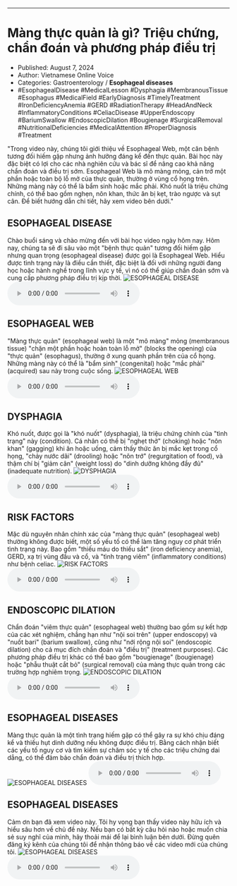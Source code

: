 
---

# Màng thực quản là gì? Triệu chứng, chẩn đoán và phương pháp điều trị

- Published: August 7, 2024
- Author: Vietnamese Online Voice
- Categories: Gastroenterology / **Esophageal diseases**
- #EsophagealDisease #MedicalLesson #Dysphagia #MembranousTissue #Esophagus #MedicalField #EarlyDiagnosis #TimelyTreatment #IronDeficiencyAnemia #GERD #RadiationTherapy #HeadAndNeck #InflammatoryConditions #CeliacDisease #UpperEndoscopy #BariumSwallow #EndoscopicDilation #Bougienage #SurgicalRemoval #NutritionalDeficiencies #MedicalAttention #ProperDiagnosis #Treatment

"Trong video này, chúng tôi giới thiệu về Esophageal Web, một căn bệnh tương đối hiếm gặp nhưng ảnh hưởng đáng kể đến thực quản. Bài học này đặc biệt có lợi cho các nhà nghiên cứu và bác sĩ để nâng cao khả năng chẩn đoán và điều trị sớm. Esophageal Web là mô màng mỏng, cản trở một phần hoặc toàn bộ lỗ mở của thực quản, thường ở vùng cổ họng trên. Những màng này có thể là bẩm sinh hoặc mắc phải. Khó nuốt là triệu chứng chính, có thể bao gồm nghẹn, nôn khan, thức ăn bị kẹt, trào ngược và sụt cân. Để biết hướng dẫn chi tiết, hãy xem video bên dưới."


## ESOPHAGEAL DISEASE

Chào buổi sáng và chào mừng đến với bài học video ngày hôm nay. Hôm nay, chúng ta sẽ đi sâu vào một "bệnh thực quản" tương đối hiếm gặp nhưng quan trọng (esophageal disease) được gọi là Esophageal Web. Hiểu được tình trạng này là điều cần thiết, đặc biệt là đối với những người đang học hoặc hành nghề trong lĩnh vực y tế, vì nó có thể giúp chẩn đoán sớm và cung cấp phương pháp điều trị kịp thời.
![ESOPHAGEAL DISEASE](https://http-archiver-apis-production-80.schnworks.com/storage/images/transitions/2024-08-07/transition-953722953-Montserrat-Black-9C27B0.jpg)
<audio controls>
    <source src="https://http-archiver-apis-production-80.schnworks.com/storage/storage/audio/file-21654197363.mp3" type="audio/mpeg">
</audio>



## ESOPHAGEAL WEB

"Màng thực quản" (esophageal web) là một "mô màng" mỏng (membranous tissue) "chặn một phần hoặc hoàn toàn lỗ mở" (blocks the opening) của "thực quản" (esophagus), thường ở xung quanh phần trên của cổ họng. Những màng này có thể là "bẩm sinh" (congenital) hoặc "mắc phải" (acquired) sau này trong cuộc sống.
![ESOPHAGEAL WEB](https://http-archiver-apis-production-80.schnworks.com/storage/images/transitions/2024-08-07/transition--19737740975-Montserrat-Regular-673AB7.jpg)
<audio controls>
    <source src="https://http-archiver-apis-production-80.schnworks.com/storage/storage/audio/file-6637596810.mp3" type="audio/mpeg">
</audio>



## DYSPHAGIA

Khó nuốt, được gọi là "khó nuốt" (dysphagia), là triệu chứng chính của "tình trạng" này (condition). Cá nhân có thể bị "nghẹt thở" (choking) hoặc "nôn khan" (gagging) khi ăn hoặc uống, cảm thấy thức ăn bị mắc kẹt trong cổ họng, "chảy nước dãi" (drooling) hoặc "nôn trớ" (regurgitation of food), và thậm chí bị "giảm cân" (weight loss) do "dinh dưỡng không đầy đủ" (inadequate nutrition).
![DYSPHAGIA](https://http-archiver-apis-production-80.schnworks.com/storage/images/transitions/2024-08-07/transition-27535110915-Montserrat-ExtraBold-303F9F.jpg)
<audio controls>
    <source src="https://http-archiver-apis-production-80.schnworks.com/storage/storage/audio/file-8480318706.mp3" type="audio/mpeg">
</audio>



## RISK FACTORS

Mặc dù nguyên nhân chính xác của "màng thực quản" (esophageal web) thường không được biết, một số yếu tố có thể làm tăng nguy cơ phát triển tình trạng này. Bao gồm "thiếu máu do thiếu sắt" (iron deficiency anemia), GERD, xạ trị vùng đầu và cổ, và "tình trạng viêm" (inflammatory conditions) như bệnh celiac.
![RISK FACTORS](https://http-archiver-apis-production-80.schnworks.com/storage/images/transitions/2024-08-07/transition-30377148081-Montserrat-Bold-673AB7.jpg)
<audio controls>
    <source src="https://http-archiver-apis-production-80.schnworks.com/storage/storage/audio/file-11759128082.mp3" type="audio/mpeg">
</audio>



## ENDOSCOPIC DILATION

Chẩn đoán "viêm thực quản" (esophageal web) thường bao gồm sự kết hợp của các xét nghiệm, chẳng hạn như "nội soi trên" (upper endoscopy) và "nuốt bari" (barium swallow), cũng như "nới rộng nội soi" (endoscopic dilation) cho cả mục đích chẩn đoán và "điều trị" (treatment purposes). Các phương pháp điều trị khác có thể bao gồm "bougienage" (bougienage) hoặc "phẫu thuật cắt bỏ" (surgical removal) của màng thực quản trong các trường hợp nghiêm trọng.
![ENDOSCOPIC DILATION](https://http-archiver-apis-production-80.schnworks.com/storage/images/transitions/2024-08-07/transition--7889049047-Montserrat-Medium-1A237E.jpg)
<audio controls>
    <source src="https://http-archiver-apis-production-80.schnworks.com/storage/storage/audio/file-6928239438.mp3" type="audio/mpeg">
</audio>



## ESOPHAGEAL DISEASES

Màng thực quản là một tình trạng hiếm gặp có thể gây ra sự khó chịu đáng kể và thiếu hụt dinh dưỡng nếu không được điều trị. Bằng cách nhận biết các yếu tố nguy cơ và tìm kiếm sự chăm sóc y tế cho các triệu chứng dai dẳng, có thể đảm bảo chẩn đoán và điều trị thích hợp.
![ESOPHAGEAL DISEASES](https://http-archiver-apis-production-80.schnworks.com/storage/images/transitions/2024-08-07/transition--4367090926-Montserrat-Thin-004895.jpg)
<audio controls>
    <source src="https://http-archiver-apis-production-80.schnworks.com/storage/storage/audio/file-15953548431.mp3" type="audio/mpeg">
</audio>



## ESOPHAGEAL DISEASES

Cảm ơn bạn đã xem video này. Tôi hy vọng bạn thấy video này hữu ích và hiểu sâu hơn về chủ đề này. Nếu bạn có bất kỳ câu hỏi nào hoặc muốn chia sẻ suy nghĩ của mình, hãy thoải mái để lại bình luận bên dưới. Đừng quên đăng ký kênh của chúng tôi để nhận thông báo về các video mới của chúng tôi.
![ESOPHAGEAL DISEASES](https://http-archiver-apis-production-80.schnworks.com/storage/images/transitions/2024-08-07/transition-17571134972-Montserrat-Bold-7B1FA2.jpg)
<audio controls>
    <source src="https://http-archiver-apis-production-80.schnworks.com/storage/storage/audio/file-27019975576.mp3" type="audio/mpeg">
</audio>

